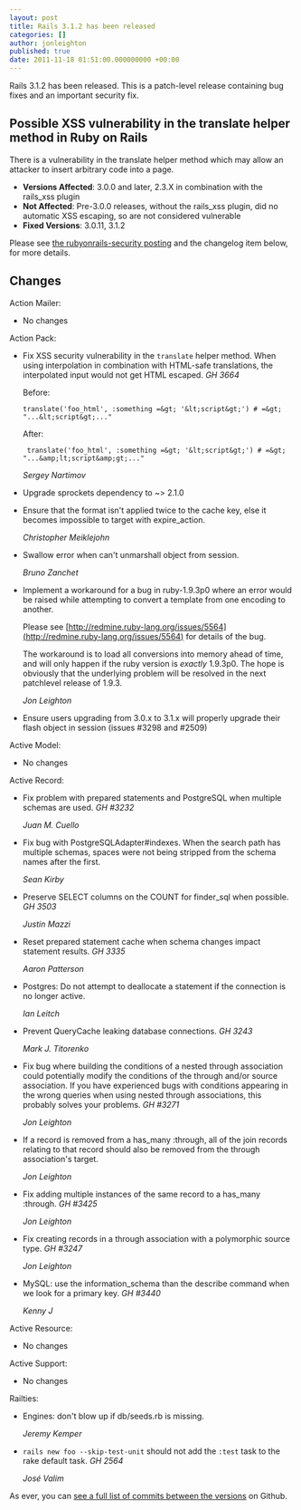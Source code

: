 ```yaml
---
layout: post
title: Rails 3.1.2 has been released
categories: []
author: jonleighton
published: true
date: 2011-11-18 01:51:00.000000000 +00:00
---
```

Rails 3.1.2 has been released. This is a patch-level release containing bug fixes and an important security fix.

## Possible XSS vulnerability in the translate helper method in Ruby on Rails ##

There is a vulnerability in the translate helper method which may allow an attacker to insert arbitrary code into a page.

* **Versions Affected**: 3.0.0 and later, 2.3.X in combination with the rails_xss plugin
* **Not Affected**:      Pre-3.0.0 releases, without the rails_xss plugin, did no automatic XSS escaping, so are not considered vulnerable
* **Fixed Versions**:    3.0.11, 3.1.2

Please see [the rubyonrails-security posting](http://groups.google.com/group/rubyonrails-security/browse_thread/thread/2b61d70fb73c7cc5) and the changelog item below, for more details.

## Changes ##

Action Mailer:

*   No changes

Action Pack:

* Fix XSS security vulnerability in the `translate` helper method. When using interpolation
  in combination with HTML-safe translations, the interpolated input would not get HTML
  escaped. *GH 3664*

  Before:

      translate('foo_html', :something =&gt; '&lt;script&gt;') # =&gt; "...&lt;script&gt;..."

  After:

       translate('foo_html', :something =&gt; '&lt;script&gt;') # =&gt; "...&amp;lt;script&amp;gt;..."

  *Sergey Nartimov*

*   Upgrade sprockets dependency to ~> 2.1.0

*   Ensure that the format isn't applied twice to the cache key, else it becomes impossible to target with expire_action.

    *Christopher Meiklejohn*

*   Swallow error when can't unmarshall object from session.

    *Bruno Zanchet*

*   Implement a workaround for a bug in ruby-1.9.3p0 where an error would be raised while attempting to convert a template from one encoding to another.

    Please see [http://redmine.ruby-lang.org/issues/5564](http://redmine.ruby-lang.org/issues/5564) for details of the bug.

    The workaround is to load all conversions into memory ahead of time, and will only happen if the ruby version is *exactly* 1.9.3p0. The hope is obviously that the underlying problem will be resolved in the next patchlevel release of 1.9.3.

    *Jon Leighton*

*   Ensure users upgrading from 3.0.x to 3.1.x will properly upgrade their flash object in session (issues #3298 and #2509)

Active Model:

*   No changes

Active Record:

*   Fix problem with prepared statements and PostgreSQL when multiple schemas are used.
    *GH #3232*

    *Juan M. Cuello*

*   Fix bug with PostgreSQLAdapter#indexes. When the search path has multiple schemas, spaces
    were not being stripped from the schema names after the first.

    *Sean Kirby*

*   Preserve SELECT columns on the COUNT for finder_sql when possible. *GH 3503*

    *Justin Mazzi*

*   Reset prepared statement cache when schema changes impact statement results. *GH 3335*

    *Aaron Patterson*

*   Postgres: Do not attempt to deallocate a statement if the connection is no longer active.

    *Ian Leitch*

*   Prevent QueryCache leaking database connections. *GH 3243*

    *Mark J. Titorenko*

*   Fix bug where building the conditions of a nested through association could potentially
    modify the conditions of the through and/or source association. If you have experienced
    bugs with conditions appearing in the wrong queries when using nested through associations,
    this probably solves your problems. *GH #3271*

    *Jon Leighton*

*   If a record is removed from a has_many :through, all of the join records relating to that
    record should also be removed from the through association's target.

    *Jon Leighton*

*   Fix adding multiple instances of the same record to a has_many :through. *GH #3425*

    *Jon Leighton*

*   Fix creating records in a through association with a polymorphic source type. *GH #3247*

    *Jon Leighton*

*   MySQL: use the information_schema than the describe command when we look for a primary key. *GH #3440*

    *Kenny J*

Active Resource:

*   No changes

Active Support:

*   No changes

Railties:

*   Engines: don't blow up if db/seeds.rb is missing.

    *Jeremy Kemper*

*   `rails new foo --skip-test-unit` should not add the `:test` task to the rake default task.
    *GH 2564*

    *José Valim*

As ever, you can [see a full list of commits between the versions](https://github.com/rails/rails/compare/v3.1.1...v3.1.2) on Github.